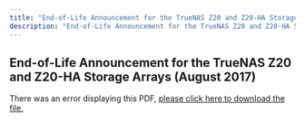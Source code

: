 ```yaml
---
title: "End-of-Life Announcement for the TrueNAS Z20 and Z20-HA Storage Arrays (August 2017)"
description: "End-of-Life Announcement for the TrueNAS Z20 and Z20-HA Storage Arrays (August 2017)"
---
```


## End-of-Life Announcement for the TrueNAS Z20 and Z20-HA Storage Arrays (August 2017)

<object data="https://www.truenas.com/docs/pdf/End-Of-Life-Announcement-for-the-TrueNAS-Z20.pdf" type="application/pdf" width="95%" height="1000">
  There was an error displaying this PDF, <a href="/pdf/End-Of-Life-Announcement-for-the-TrueNAS-Z20.pdf">please click here to download the file.</a>
</object>

